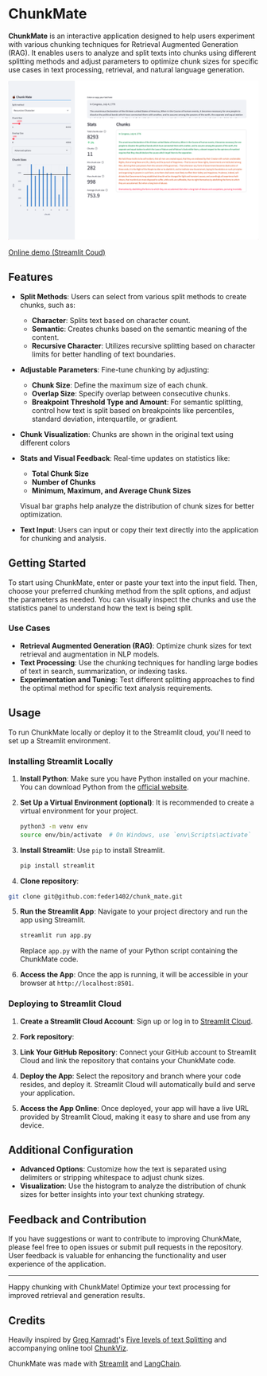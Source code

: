 # ChunkMate

**ChunkMate** is an interactive application designed to help users experiment with various chunking techniques for Retrieval Augmented Generation (RAG). It enables users to analyze and split texts into chunks using different splitting methods and adjust parameters to optimize chunk sizes for specific use cases in text processing, retrieval, and natural language generation.

![ChunkMate Preview](public/chunk_mate.png)

[Online demo (Streamlit Coud)](https://chunkmate.streamlit.app/)

## Features

- **Split Methods**: Users can select from various split methods to create chunks, such as:
  - **Character**: Splits text based on character count.
  - **Semantic**: Creates chunks based on the semantic meaning of the content.
  - **Recursive Character**: Utilizes recursive splitting based on character limits for better handling of text boundaries.

- **Adjustable Parameters**: Fine-tune chunking by adjusting:
  - **Chunk Size**: Define the maximum size of each chunk.
  - **Overlap Size**: Specify overlap between consecutive chunks.
  - **Breakpoint Threshold Type and Amount**: For semantic splitting, control how text is split based on breakpoints like percentiles, standard deviation, interquartile, or gradient.

- **Chunk Visualization**: Chunks are shown in the original text using different colors
- **Stats and Visual Feedback**: Real-time updates on statistics like:
  - **Total Chunk Size**
  - **Number of Chunks**
  - **Minimum, Maximum, and Average Chunk Sizes**

  Visual bar graphs help analyze the distribution of chunk sizes for better optimization.

- **Text Input**: Users can input or copy their text directly into the application for chunking and analysis.

## Getting Started

To start using ChunkMate, enter or paste your text into the input field. Then, choose your preferred chunking method from the split options, and adjust the parameters as needed. You can visually inspect the chunks and use the statistics panel to understand how the text is being split.

### Use Cases

- **Retrieval Augmented Generation (RAG)**: Optimize chunk sizes for text retrieval and augmentation in NLP models.
- **Text Processing**: Use the chunking techniques for handling large bodies of text in search, summarization, or indexing tasks.
- **Experimentation and Tuning**: Test different splitting approaches to find the optimal method for specific text analysis requirements.

## Usage

To run ChunkMate locally or deploy it to the Streamlit cloud, you'll need to set up a Streamlit environment.

### Installing Streamlit Locally

1. **Install Python**: Make sure you have Python installed on your machine. You can download Python from the [official website](https://www.python.org/).

2. **Set Up a Virtual Environment (optional)**: It is recommended to create a virtual environment for your project.
   ```bash
   python3 -m venv env
   source env/bin/activate  # On Windows, use `env\Scripts\activate`
   ```

3. **Install Streamlit**: Use `pip` to install Streamlit.
   ```bash
   pip install streamlit
   ```
4. **Clone repository**:
```bash
git clone git@github.com:feder1402/chunk_mate.git
``` 

5. **Run the Streamlit App**: Navigate to your project directory and run the app using Streamlit.
   ```bash
   streamlit run app.py
   ```
   Replace `app.py` with the name of your Python script containing the ChunkMate code.

6. **Access the App**: Once the app is running, it will be accessible in your browser at `http://localhost:8501`.

### Deploying to Streamlit Cloud

1. **Create a Streamlit Cloud Account**: Sign up or log in to [Streamlit Cloud](https://share.streamlit.io/).

2. **Fork repository**:

3. **Link Your GitHub Repository**: Connect your GitHub account to Streamlit Cloud and link the repository that contains your ChunkMate code.

4. **Deploy the App**: Select the repository and branch where your code resides, and deploy it. Streamlit Cloud will automatically build and serve your application.

5. **Access the App Online**: Once deployed, your app will have a live URL provided by Streamlit Cloud, making it easy to share and use from any device.

## Additional Configuration

- **Advanced Options**: Customize how the text is separated using delimiters or stripping whitespace to adjust chunk sizes.
- **Visualization**: Use the histogram to analyze the distribution of chunk sizes for better insights into your text chunking strategy.

## Feedback and Contribution

If you have suggestions or want to contribute to improving ChunkMate, please feel free to open issues or submit pull requests in the repository. User feedback is valuable for enhancing the functionality and user experience of the application.

---

Happy chunking with ChunkMate! Optimize your text processing for improved retrieval and generation results.

## Credits
Heavily inspired by [Greg Kamradt](https://x.com/GregKamradt)'s [Five levels of text Splitting](https://www.youtube.com/watch?v=8OJC21T2SL4) and accompanying online tool [ChunkViz](https://chunkviz.up.railway.app/).

ChunkMate was made with [Streamlit](https://streamlit.io/) and [LangChain](https://python.langchain.com).